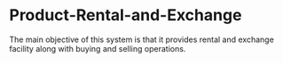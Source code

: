 # Product-Rental-and-Exchange
The main objective of this system is that it provides rental and exchange facility along with buying and selling operations.
